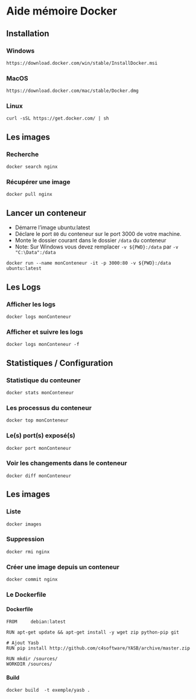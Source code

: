 # Aide mémoire Docker

## Installation

### Windows

```
https://download.docker.com/win/stable/InstallDocker.msi
```

### MacOS

```
https://download.docker.com/mac/stable/Docker.dmg
```

### Linux

```
curl -sSL https://get.docker.com/ | sh
```

## Les images

### Recherche

```
docker search nginx
```

### Récupérer une image

```
docker pull nginx
```

## Lancer un conteneur 

* Démarre l’image ubuntu:latest
* Déclare le port ```80``` du conteneur sur le port 3000 de votre machine.
* Monte le dossier courant dans le dossier ```/data``` du conteneur
* Note: Sur Windows vous devez remplacer ```-v ${PWD}:/data``` par ```-v "C:\Data":/data```

```
docker run --name monConteneur -it -p 3000:80 -v ${PWD}:/data ubuntu:latest
```

## Les Logs

### Afficher les logs

```
docker logs monConteneur
```

### Afficher et suivre les logs

```
docker logs monConteneur -f
```

## Statistiques / Configuration


### Statistique du conteuner

```
docker stats monConteneur
```

### Les processus du conteneur

```
docker top monConteneur
```

### Le(s) port(s) exposé(s)

```
docker port monConteneur
```

### Voir les changements dans le conteneur

```
docker diff monConteneur
```


## Les images

### Liste

```
docker images
```

### Suppression

```
docker rmi nginx
```

### Créer une image depuis un conteneur

```
docker commit nginx
```

### Le Dockerfile

#### Dockerfile
```
FROM     debian:latest

RUN apt-get update && apt-get install -y wget zip python-pip git

# Ajout Yasb
RUN pip install http://github.com/c4software/YASB/archive/master.zip

RUN mkdir /sources/
WORKDIR /sources/
```

#### Build

```
docker build  -t exemple/yasb .
```
